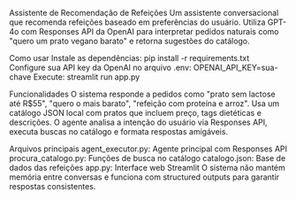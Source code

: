 Assistente de Recomendação de Refeições
Um assistente conversacional que recomenda refeições baseado em preferências do usuário. Utiliza GPT-4o com Responses API da OpenAI para interpretar pedidos naturais como "quero um prato vegano barato" e retorna sugestões do catálogo.

Como usar
Instale as dependências: pip install -r requirements.txt Configure sua API key da OpenAI no arquivo .env: OPENAI_API_KEY=sua-chave Execute: streamlit run app.py

Funcionalidades
O sistema responde a pedidos como "prato sem lactose até R$55", "quero o mais barato", "refeição com proteína e arroz". Usa um catálogo JSON local com pratos que incluem preço, tags dietéticas e descrições. O agente analisa a intenção do usuário via Responses API, executa buscas no catálogo e formata respostas amigáveis.

Arquivos principais
agent_executor.py: Agente principal com Responses API
procura_catalogo.py: Funções de busca no catálogo
catalogo.json: Base de dados das refeições
app.py: Interface web Streamlit
O sistema não mantém memória entre conversas e funciona com structured outputs para garantir respostas consistentes.
